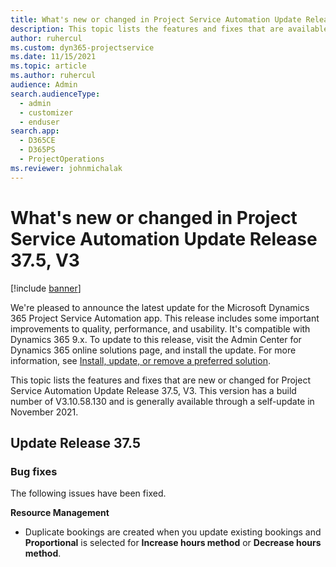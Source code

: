 ```yaml
---
title: What's new or changed in Project Service Automation Update Release 37.5, V3
description: This topic lists the features and fixes that are available in Microsoft Dynamics 365 Project Service Automation Update Release 37.5, V3.
author: ruhercul
ms.custom: dyn365-projectservice
ms.date: 11/15/2021
ms.topic: article
ms.author: ruhercul
audience: Admin
search.audienceType: 
  - admin
  - customizer
  - enduser
search.app: 
  - D365CE
  - D365PS
  - ProjectOperations
ms.reviewer: johnmichalak
---
```


# What's new or changed in Project Service Automation Update Release 37.5, V3

[!include [banner](../includes/psa-now-project-operations.md)]

We're pleased to announce the latest update for the Microsoft Dynamics 365 Project Service Automation app. This release includes some important improvements to quality, performance, and usability. It's compatible with Dynamics 365 9.x. To update to this release, visit the Admin Center for Dynamics 365 online solutions page, and install the update. For more information, see [Install, update, or remove a preferred solution](/power-platform/admin/install-remove-preferred-solution).

This topic lists the features and fixes that are new or changed for Project Service Automation Update Release 37.5, V3. This version has a build number of V3.10.58.130 and is generally available through a self-update in November 2021.

## Update Release 37.5

### Bug fixes

The following issues have been fixed.

**Resource Management**
- Duplicate bookings are created when you update existing bookings and **Proportional** is selected for **Increase hours method** or **Decrease hours method**.

